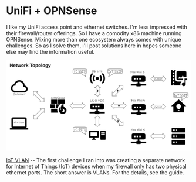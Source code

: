 # UniFi + OPNSense
I like my UniFi access point and ethernet switches. I'm less impressed with their firewall/router offerings. So I have a comodity x86 machine running OPNSense. Mixing more than one ecosystem always comes with unique challenges. So as I solve them, I'll post solutions here in hopes someone else may find the information useful.

![Network Topology](NetworkTopology.png)

[IoT VLAN](iot.md) -- The first challenge I ran into was creating a separate network for Internet of Things (IoT) devices when my firewall only has two physical ethernet ports. The short answer is VLANs. For the details, see the guide.
